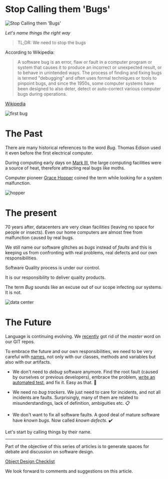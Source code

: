 # Stop Calling them 'Bugs'

![Stop Calling them 'Bugs'](Stop%20Calling%20them%20'Bugs'.gif)

*Let's name things the right way*

> TL;DR: We need to stop the bugs

According to Wikipedia:

> A software bug is an error, flaw or fault in a computer program or system that causes it to produce an incorrect or unexpected result, or to behave in unintended ways. The process of finding and fixing bugs is termed "debugging" and often uses formal techniques or tools to pinpoint bugs, and since the 1950s, some computer systems have been designed to also deter, detect or auto-correct various computer bugs during operations.

[Wikipedia](https://en.wikipedia.org/wiki/Software_bug)

![first bug](https://cdn.hashnode.com/res/hashnode/image/upload/v1616372340739/wJ9TwhPEe.jpeg)

# The Past

There are many historical references to the word *Bug*. Thomas Edison used it even before the first electrical computer.

During computing early days on [Mark III](https://en.wikipedia.org/wiki/Harvard_Mark_III), the large computing facilities were a source of heat, therefore attracting real bugs like moths.

Computer pioneer [Grace Hopper](https://en.wikipedia.org/wiki/Grace_Hopper) coined the term while looking for a system malfunction.

![hopper](https://cdn.hashnode.com/res/hashnode/image/upload/v1616371630192/ISr0Omb1o.jpeg)

# The present

70 years after, datacenters are very clean facilities (leaving no space for people or insects). Even our home computers are almost free from malfunction caused by real bugs. 

We still name our software glitches as *bugs* instead of *faults* and this is keeping us from confronting with real problems, real defects and our own responsibilities.

Software Quality process is under our control. 

It is our responsibility to deliver quality products. 

The term *Bug* sounds like an excuse out of our scope infecting our systems. It is not.

![data center](https://cdn.hashnode.com/res/hashnode/image/upload/v1616371686984/EvHwzJTzC.jpeg)

# The Future

Language is continuing evolving. We [recently](https://www.infoq.com/news/2020/10/github-main-branch/) got rid of the *master* word on our GIT repos. 

To embrace the future and our own responsibilities, we need to be very careful with [names](https://github.com/mcsee/Software-Design-Articles/tree/main/Articles/Theory/What%20exactly%20is%20a%20name%20-%20Part%20I%20The%20Quest/readme.md), not only with our classes, methods and variables but also with our artifacts.

* We don't need to *debug* software anymore. Find the root fault (caused by ourselves or previous developers), embrace the problem, [write an automated test](https://github.com/mcsee/Software-Design-Articles/tree/main/Articles/TDD/How%20to%20Squeeze%20Test%20Driven%20Development%20on%20Legacy%20Systems/readme.md), and fix it. Easy as that. 🐞

* We need no *bug trackers*. We just need to care for incidents, and not all incidents are faults. Surprisingly, many of them are related to misunderstandings, lack of definition, ambiguities etc. 📋

* We don't want to fix all software faults. A good deal of mature software have *known bugs*. Now called *known defects*. ✔️

Let's start by calling things by their name.

* * *

Part of the objective of this series of articles is to generate spaces for debate and discussion on software design.

[Object Design Checklist](https://github.com/mcsee/Software-Design-Articles/tree/main/Articles/Theory/Object%20Design%20Checklist/readme.md)

We look forward to comments and suggestions on this article.